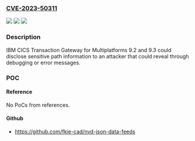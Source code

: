 ### [CVE-2023-50311](https://cve.mitre.org/cgi-bin/cvename.cgi?name=CVE-2023-50311)
![](https://img.shields.io/static/v1?label=Product&message=CICS%20Transaction%20Gateway%20for%20Multiplatforms&color=blue)
![](https://img.shields.io/static/v1?label=Version&message=%3D%209.2%2C%209.3%20&color=brighgreen)
![](https://img.shields.io/static/v1?label=Vulnerability&message=CWE-522%20Insufficiently%20Protected%20Credentials&color=brighgreen)

### Description

IBM CICS Transaction Gateway for Multiplatforms 9.2 and 9.3 could disclose sensitive path information to an attacker that could reveal through debugging or error messages.

### POC

#### Reference
No PoCs from references.

#### Github
- https://github.com/fkie-cad/nvd-json-data-feeds

